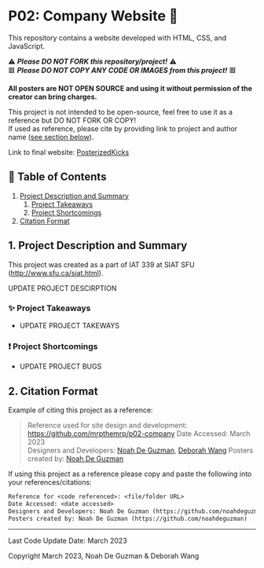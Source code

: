 # P02: Company Website :athletic_shoe:

This repository contains a website developed with HTML, CSS, and JavaScript.  

:warning: ***Please DO NOT FORK this repository/project!*** :warning:  
:red_square: ***Please DO NOT COPY ANY CODE OR IMAGES from this project!*** :red_square:

**All posters are NOT OPEN SOURCE and using it without permission of the creator can bring charges.**

This project is not intended to be open-source, feel free to use it as a reference but DO NOT FORK OR COPY!  
If used as reference, please cite by providing link to project and author name \([see section below](#2-citation-format)\).

Link to final website: [PosterizedKicks]()

## :bookmark_tabs: Table of Contents
1. [Project Description and Summary](#1-project-description-and-summary)
   1. [Project Takeaways](#sparkles-project-takeaways)
   2. [Project Shortcomings](#exclamation-project-shortcomings)
2. [Citation Format](#2-citation-format)

## 1. Project Description and Summary

This project was created as a part of IAT 339 at SIAT SFU (http://www.sfu.ca/siat.html).

UPDATE PROJECT DESCIRPTION

### :sparkles: Project Takeaways

- UPDATE PROJECT TAKEWAYS

### :exclamation: Project Shortcomings

- UPDATE PROJECT BUGS

## 2. Citation Format
Example of citing this project as a reference:
> Reference used for site design and development: https://github.com/mrpthemrp/p02-company 
> Date Accessed: March 2023  
> Designers and Developers: [Noah De Guzman](https://github.com/noahdeguzman), [Deborah Wang](https://github.com/mrpthemrp) 
> Posters created by: [Noah De Guzman](https://github.com/noahdeguzman)

If using this project as a reference please copy and paste the following into your references/citations:
```diff
Reference for <code referenced>: <file/folder URL>
Date Accessed: <date accessed>
Designers and Developers: Noah De Guzman (https://github.com/noahdeguzman), Deborah Wang (https://github.com/mrpthemrp)
Posters created by: Noah De Guzman (https://github.com/noahdeguzman)
```

---
Last Code Update Date: March 2023

Copyright March 2023, Noah De Guzman & Deborah Wang
